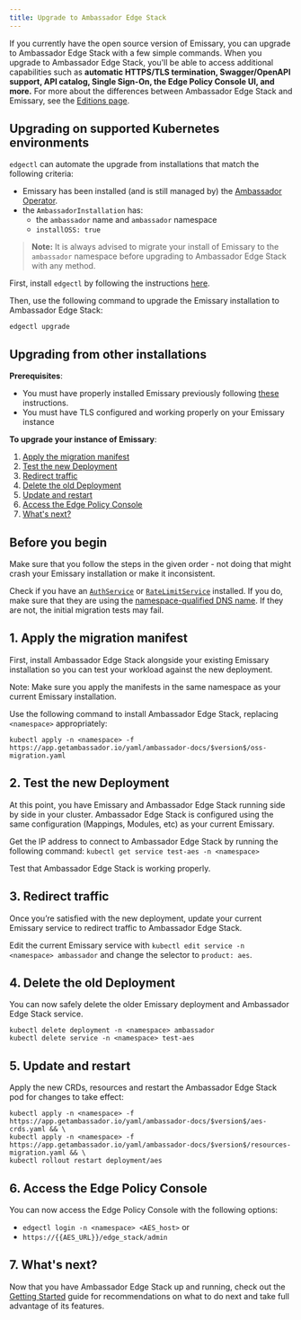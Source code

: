 ```yaml
---
title: Upgrade to Ambassador Edge Stack
---
```


If you currently have the open source version of Emissary, you can upgrade to Ambassador Edge Stack with a few simple commands. When you upgrade to Ambassador Edge Stack, you'll be able to access additional capabilities such as **automatic HTTPS/TLS termination, Swagger/OpenAPI support, API catalog, Single Sign-On, the Edge Policy Console UI, and more.** For more about the differences between Ambassador Edge Stack and Emissary, see the [Editions page](/editions).

## Upgrading on supported Kubernetes environments

`edgectl` can automate the upgrade from installations that match the following criteria:

* Emissary has been installed (and is still managed by) the
  [Ambassador Operator](../../install/aes-operator/).
* the `AmbassadorInstallation` has:
  * the `ambassador` name and `ambassador` namespace
  * `installOSS: true`

> **Note:** It is always advised to migrate your install of Emissary to the `ambassador` namespace before upgrading to Ambassador Edge Stack with any method.

First, install `edgectl` by following the instructions
[here](/docs/edge-stack/latest/topics/using/edgectl/edge-control/#installing-edge-control).

Then, use the following command to upgrade the Emissary installation to Ambassador Edge Stack:

```
edgectl upgrade
```

## Upgrading from other installations

**Prerequisites**:

* You must have properly installed Emissary previously following [these](../install-ambassador-oss) instructions.
* You must have TLS configured and working properly on your Emissary instance

**To upgrade your instance of Emissary**:

1. [Apply the migration manifest](#1-apply-the-migration-manifest)
2. [Test the new Deployment](#2-test-the-new-deployment)
3. [Redirect traffic](#3-redirect-traffic)
4. [Delete the old Deployment](#4-delete-the-old-deployment)
5. [Update and restart](#5-update-and-restart)
6. [Access the Edge Policy Console](#6-access-the-edge-policy-console)
7. [What's next?](#7-whats-next)

## Before you begin

Make sure that you follow the steps in the given order - not doing that might crash your Emissary installation or make it inconsistent.

Check if you have an [`AuthService`](../../running/services/auth-service) or
[`RateLimitService`](../../running/services/rate-limit-service) installed. If
you do, make sure that they are using the [namespace-qualified DNS name](https://kubernetes.io/docs/concepts/services-networking/dns-pod-service/#namespaces-of-services).
If they are not, the initial migration tests may fail.

## 1. Apply the migration manifest

First, install Ambassador Edge Stack alongside your existing Emissary installation so you can test your workload against the new deployment.

Note: Make sure you apply the manifests in the same namespace as your current Emissary installation.

Use the following command to install Ambassador Edge Stack, replacing `<namespace>` appropriately:

```
kubectl apply -n <namespace> -f https://app.getambassador.io/yaml/ambassador-docs/$version$/oss-migration.yaml
```

## 2. Test the new Deployment

At this point, you have Emissary and Ambassador Edge Stack running side by side in your cluster. Ambassador Edge Stack is configured using the same configuration (Mappings, Modules, etc) as your current Emissary.

Get the IP address to connect to Ambassador Edge Stack by running the following command:
`kubectl get service test-aes -n <namespace>`

Test that Ambassador Edge Stack is working properly.

## 3. Redirect traffic

Once you’re satisfied with the new deployment, update your current Emissary service to redirect traffic to Ambassador Edge Stack.

Edit the current Emissary service with `kubectl edit service -n <namespace> ambassador` and change the selector to `product: aes`.

## 4. Delete the old Deployment

You can now safely delete the older Emissary deployment and Ambassador Edge Stack service.

```
kubectl delete deployment -n <namespace> ambassador
kubectl delete service -n <namespace> test-aes
```

## 5. Update and restart

Apply the new CRDs, resources and restart the Ambassador Edge Stack pod for changes to take effect:

```
kubectl apply -n <namespace> -f https://app.getambassador.io/yaml/ambassador-docs/$version$/aes-crds.yaml && \
kubectl apply -n <namespace> -f https://app.getambassador.io/yaml/ambassador-docs/$version$/resources-migration.yaml && \
kubectl rollout restart deployment/aes
```

## 6. Access the Edge Policy Console

You can now access the Edge Policy Console with the following options:
* `edgectl login -n <namespace> <AES_host>` or
* `https://{{AES_URL}}/edge_stack/admin`

## 7. What's next?

Now that you have Ambassador Edge Stack up and running, check out the [Getting Started](../../../tutorials/getting-started) guide for recommendations on what to do next and take full advantage of its features.
